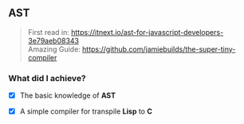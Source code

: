 ## AST
>First read in: https://itnext.io/ast-for-javascript-developers-3e79aeb08343 <br/>
>Amazing Guide: https://github.com/jamiebuilds/the-super-tiny-compiler

### What did I achieve?
  - [x] The basic knowledge of **AST**
  - [x] A simple compiler for transpile **Lisp** to **C**

